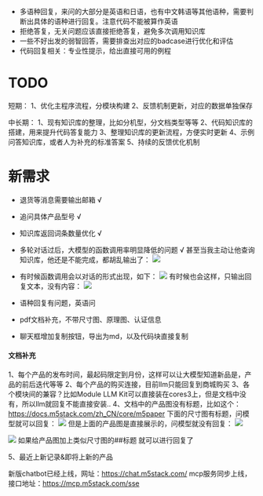 - 多语种回复，来问的大部分是英语和日语，也有中文韩语等其他语种，需要判断出具体的语种进行回复。注意代码不能被算作英语
- 拒绝答复，无关问题应该直接拒绝答复，避免多次调用知识库
- 一些不好出发的弱智回答，需要排查出对应的badcase进行优化和评估
- 代码回复相关：专业性提示，给出直接可用的例程




# TODO
短期：
1、优化主程序流程，分模块构建
2、反馈机制更新，对应的数据单独保存

中长期：
1、现有知识库的整理，比如分机型，分文档类型等等
2、代码知识库的搭建，用来提升代码答复能力
3、整理知识库的更新流程，方便实时更新
4、示例问答知识库，或者人为补充的标准答案
5、持续的反馈优化机制


# 新需求
- 退货等消息需要输出邮箱 √
- 追问具体产品型号 √
- 知识库返回词条数量优化 √
- 多轮对话过后，大模型的函数调用率明显降低的问题 √
甚至当我主动让他查询知识库，他还是不能完成，都胡乱输出了：
![](../file/Pasted%20image%2020250512182027.png)

- 有时候函数调用会以对话的形式出现，如下：
![](../file/Pasted%20image%2020250512182144.png)
有时候也会这样，只输出回复文本，没有内容：
![](../file/Pasted%20image%2020250513091820.png)

- 语种回复有问题，英语问
- pdf文档补充，不带尺寸图、原理图、认证信息

- 聊天框增加复制按钮，导出为md，以及代码块直接复制


#### 文档补充
1、每个产品的发布时间，最起码限定到月份，这样可以让大模型知道新品是，产品的前后迭代等等
2、每个产品的购买连接，目前llm只能回复到商城购买
3、各个模块间的兼容？比如Module LLM Kit可以直接装在cores3上，但是文档中没有，所以llm就回复不能直接安装..
4、文档中的产品图没有标题，比如这个：https://docs.m5stack.com/zh_CN/core/m5paper
下面的尺寸图有标题，问模型就可以回复：
![](../file/Pasted%20image%2020250515153239.png)
但是上面的产品图是直接展示的，问模型就没有回复：
![](../file/Pasted%20image%2020250515153329.png)


![](../file/Pasted%20image%2020250515153430.png)
如果给产品图加上类似尺寸图的##标题 就可以进行回复了




5、最近上新记录&即将上新的产品



新版chatbot已经上线，网址：https://chat.m5stack.com/
mcp服务同步上线，接口地址：https://mcp.m5stack.com/sse


